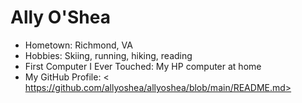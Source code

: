 # Ally O'Shea

- Hometown: Richmond, VA 
- Hobbies: Skiing, running, hiking, reading
- First Computer I Ever Touched: My HP computer at home
- My GitHub Profile: < https://github.com/allyoshea/allyoshea/blob/main/README.md>
